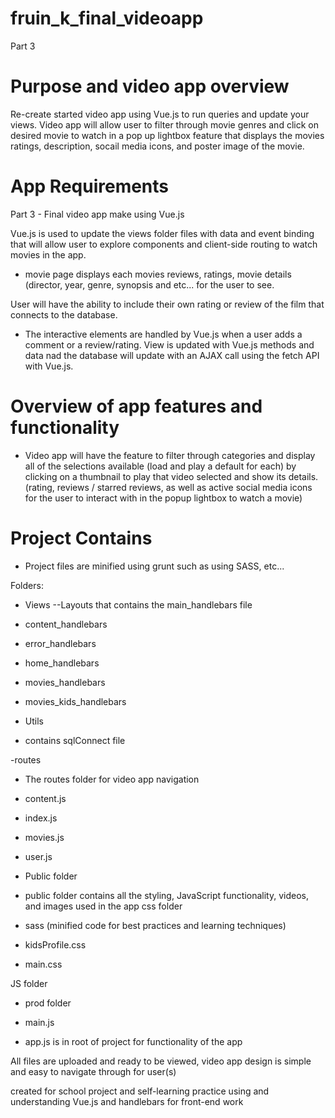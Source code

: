 # fruin_k_final_videoapp
Part 3 

# Purpose and video app overview #

Re-create started video app using Vue.js to run queries and update your views. Video app will allow user to filter through movie genres and click on desired movie to watch in a pop up lightbox feature that displays the movies ratings, description, socail media icons, and poster image of the movie. 

# App Requirements #

Part 3 - Final video app make using Vue.js

Vue.js is used to update the views folder files with data and event binding that will allow user to explore components and
client-side routing to watch movies in the app.
 - movie page displays each movies reviews, ratings, movie details
(director, year, genre, synopsis and etc... for the user to see.

User will have the ability to include their own rating or review of the film that connects to the database.
- The interactive elements are handled by Vue.js when a user adds a comment or a review/rating. 
View is updated with Vue.js methods and data nad the database will update with an
AJAX call using the fetch API with Vue.js.

# Overview of app features and functionality #
- Video app will have the feature to filter through categories and display all of the selections available (load and play a default
for each) by clicking on a thumbnail to play that video selected and show its details. 
(rating, reviews / starred reviews, as well as active social media icons for the user to interact with in the popup lightbox to watch a movie)

# Project Contains #

- Project files are minified using grunt such as using SASS, etc...

Folders:

- Views
--Layouts that contains the main_handlebars file
- content_handlebars
- error_handlebars
- home_handlebars
- movies_handlebars
- movies_kids_handlebars
 
 - Utils 
 - contains sqlConnect file
 
 -routes
 - The routes folder for video app navigation
 
 - content.js
 - index.js
 - movies.js
 - user.js
 
 - Public folder 
 - public folder contains all the styling, JavaScript functionality, videos, and images used in the app
 css folder
 - sass (minified code for best practices and learning techniques)
 - kidsProfile.css
 - main.css
 
 JS folder
 - prod folder
 
 - main.js
 
 - app.js is in root of project for functionality of the app 
 
All files are uploaded and ready to be viewed, video app design is simple and easy to navigate through for user(s)

created for school project and self-learning practice using and understanding Vue.js and handlebars for front-end work
